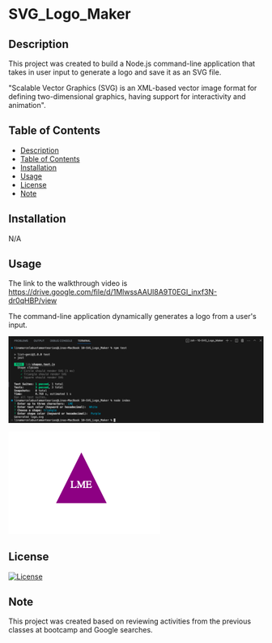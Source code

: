 # SVG_Logo_Maker

## Description

This project was created to build a Node.js command-line application that takes in user input to generate a logo and save it as an SVG file.

"Scalable Vector Graphics (SVG) is an XML-based vector image format for defining two-dimensional graphics, having support for interactivity and animation".

## Table of Contents
- [Description](#description)
- [Table of Contents](#table-of-contents)
- [Installation](#installation)
- [Usage](#usage)
- [License](#license)
- [Note](#note)

## Installation

N/A

## Usage

The link to the walkthrough video is https://drive.google.com/file/d/1MlwssAAUl8A9T0EGI_inxf3N-dr0qHBP/view

The command-line application dynamically generates a logo from a user's input.

![Alt text](<assets/images/Command line.png>)

![Alt text](assets/images/Logo.png)

## License

[![License](https://img.shields.io/badge/License-None-blue.svg)](LICENSE)


## Note

This project was created based on reviewing activities from the previous classes at bootcamp and Google searches.


